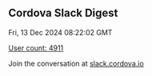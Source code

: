 ## Cordova Slack Digest
Fri, 13 Dec 2024 08:22:02 GMT

[User count: 4911](https://cordova.slack.com/)


Join the conversation at [slack.cordova.io](http://slack.cordova.io/)
